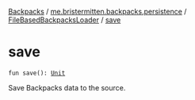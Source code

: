 [Backpacks](../../index.md) / [me.bristermitten.backpacks.persistence](../index.md) / [FileBasedBackpacksLoader](index.md) / [save](./save.md)

# save

`fun save(): `[`Unit`](https://kotlinlang.org/api/latest/jvm/stdlib/kotlin/-unit/index.html)

Save Backpacks data to the source.


